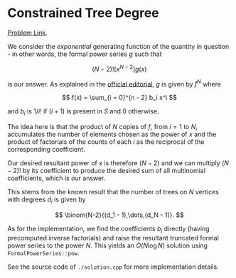 # Constrained Tree Degree

[Problem Link](https://atcoder.jp/contests/abc303/tasks/abc303_h).

We consider the *exponential* generating function of the quantity in question - in other words, the formal power series $g$ such that

$$ (N - 2)! [x^{N - 2}] g(x) $$

is our answer. As explained in the [official editorial](https://atcoder.jp/contests/abc303/editorial/6456), $g$ is given by $f^N$ where 

$$ f(x) = \sum_{i = 0}^{n - 2} b_i x^i  $$

and $b_i$ is $1 / i!$ if $(i + 1)$ is present in $S$ and $0$ otherwise.

The idea here is that the product of $N$ copies of $f$, from $i = 1$ to $N$, accumulates the number of elements chosen as the power of $x$ and the product of factorials of the counts of each $i$ as the reciprocal of the corresponding coefficient.

Our desired resultant power of $x$ is therefore $(N - 2)$ and we can multiply $(N - 2)!$ by its coefficient to produce the desired sum of all multinomial coefficients, which is our answer. 

This stems from the known result that the number of trees on $N$ vertices with degrees $d_i$ is given by

$$ \binom{N-2}{(d_1 - 1),\dots,(d_N - 1)}. $$

As for the implementation, we find the coefficients $b_i$ directly (having precomputed inverse factorials) and raise the resultant truncated formal power series to the power $N$. This yields an $O(N \log N)$ solution using `FormalPowerSeries::pow`.

See the source code of `./solution.cpp` for more implementation details.
